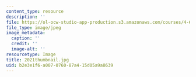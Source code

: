 ```yaml
---
content_type: resource
description: ''
file: https://ol-ocw-studio-app-production.s3.amazonaws.com/courses/4-614-religious-architecture-and-islamic-cultures-fall-2002/b2e3e1f6a007076087a415d05a9a8639_2021thumbnail.jpg
file_type: image/jpeg
image_metadata:
  caption: ''
  credit: ''
  image-alt: ''
resourcetype: Image
title: 2021thumbnail.jpg
uid: b2e3e1f6-a007-0760-87a4-15d05a9a8639
---
```

